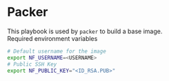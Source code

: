 # Packer
This playbook is used by `packer` to build a base image.  
Required environment variables
```bash
# Default username for the image
export NF_USERNAME=<USERNAME>
# Public SSH Key
export NF_PUBLIC_KEY="<ID_RSA.PUB>"
```